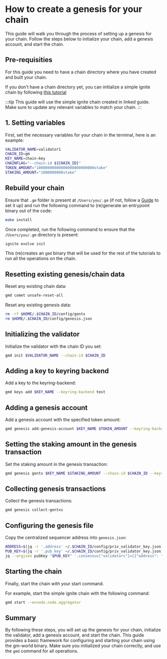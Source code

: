 # How to create a genesis for your chain

This guide will walk you through the process of setting up a genesis for your chain. Follow the steps below to initialize your chain, add a genesis account, and start the chain.

## Pre-requisities

For this guide you need to have a chain directory where you have created and built your chain.

If you don't have a chain directory yet, you can initialize a simple ignite chain by following [this tutorial](./gm-world.md)

:::tip
This guide will use the simple ignite chain created in linked guide. Make sure to update any relevant variables to match your chain.
:::

## 1. Setting variables

First, set the necessary variables for your chain in the terminal, here is an example:

```sh
VALIDATOR_NAME=validator1
CHAIN_ID=gm
KEY_NAME=chain-key
CHAINFLAG="--chain-id ${CHAIN_ID}"
TOKEN_AMOUNT="10000000000000000000000000stake"
STAKING_AMOUNT="1000000000stake"
```

## Rebuild your chain

Ensure that `.gm` folder is present at `/Users/you/.gm` (if not, follow a [Guide](./gm-world.md) to set it up) and run the following command to (re)generate an entrypoint binary out of the code:

```sh
make install
```

Once completed, run the following command to ensure that the `/Users/you/.gm` directory is present:

```sh
ignite evolve init
```

This (re)creates an `gmd` binary that will be used for the rest of the tutorials to run all the operations on the chain.

## Resetting existing genesis/chain data

Reset any existing chain data:

```sh
gmd comet unsafe-reset-all
```

Reset any existing genesis data:

```sh
rm -rf $HOME/.$CHAIN_ID/config/gentx
rm $HOME/.$CHAIN_ID/config/genesis.json
```

## Initializing the validator

Initialize the validator with the chain ID you set:

```sh
gmd init $VALIDATOR_NAME --chain-id $CHAIN_ID
```

## Adding a key to keyring backend

Add a key to the keyring-backend:

```sh
gmd keys add $KEY_NAME --keyring-backend test
```

## Adding a genesis account

Add a genesis account with the specified token amount:

```sh
gmd genesis add-genesis-account $KEY_NAME $TOKEN_AMOUNT --keyring-backend test
```

## Setting the staking amount in the genesis transaction

Set the staking amount in the genesis transaction:

```sh
gmd genesis gentx $KEY_NAME $STAKING_AMOUNT --chain-id $CHAIN_ID --keyring-backend test
```

## Collecting genesis transactions

Collect the genesis transactions:

```sh
gmd genesis collect-gentxs
```

## Configuring the genesis file

Copy the centralized sequencer address into `genesis.json`:

```sh
ADDRESS=$(jq -r '.address' ~/.$CHAIN_ID/config/priv_validator_key.json)
PUB_KEY=$(jq -r '.pub_key' ~/.$CHAIN_ID/config/priv_validator_key.json)
jq --argjson pubKey "$PUB_KEY" '.consensus["validators"]=[{"address": "'$ADDRESS'", "pub_key": $pubKey, "power": "1000", "name": "Evolve Sequencer"}]' ~/.$CHAIN_ID/config/genesis.json > temp.json && mv temp.json ~/.$CHAIN_ID/config/genesis.json
```

## Starting the chain

Finally, start the chain with your start command.

For example, start the simple ignite chain with the following command:

```sh
gmd start --evnode.node.aggregator
```

## Summary

By following these steps, you will set up the genesis for your chain, initialize the validator, add a genesis account, and start the chain. This guide provides a basic framework for configuring and starting your chain using the gm-world binary. Make sure you initialized your chain correctly, and use the `gmd` command for all operations.
